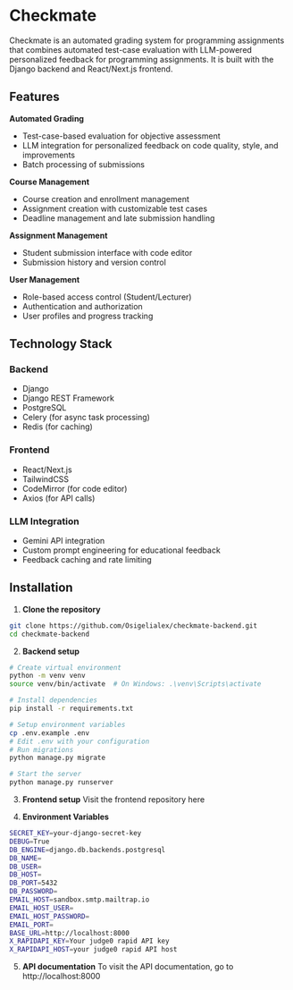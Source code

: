 # Checkmate

Checkmate is an automated grading system for programming assignments that combines automated test-case evaluation with LLM-powered personalized feedback for programming assignments. It is built with the Django backend and React/Next.js frontend.

## Features

**Automated Grading**
- Test-case-based evaluation for objective assessment
- LLM integration for personalized feedback on code quality, style, and improvements
- Batch processing of submissions
  
**Course Management**
- Course creation and enrollment management
- Assignment creation with customizable test cases
- Deadline management and late submission handling
  
**Assignment Management**
- Student submission interface with code editor
- Submission history and version control
  
**User Management**
- Role-based access control (Student/Lecturer)
- Authentication and authorization
- User profiles and progress tracking

## Technology Stack

### Backend
- Django
- Django REST Framework
- PostgreSQL
- Celery (for async task processing)
- Redis (for caching)

### Frontend
- React/Next.js
- TailwindCSS
- CodeMirror (for code editor)
- Axios (for API calls)

### LLM Integration
- Gemini API integration
- Custom prompt engineering for educational feedback
- Feedback caching and rate limiting

## Installation

1. **Clone the repository**
```bash
git clone https://github.com/Osigelialex/checkmate-backend.git
cd checkmate-backend
```

2. **Backend setup**
```bash
# Create virtual environment
python -m venv venv
source venv/bin/activate  # On Windows: .\venv\Scripts\activate

# Install dependencies
pip install -r requirements.txt

# Setup environment variables
cp .env.example .env
# Edit .env with your configuration
# Run migrations
python manage.py migrate

# Start the server
python manage.py runserver
```

3. **Frontend setup**
Visit the frontend repository here 

4. **Environment Variables**
```bash
SECRET_KEY=your-django-secret-key
DEBUG=True
DB_ENGINE=django.db.backends.postgresql
DB_NAME=
DB_USER=
DB_HOST=
DB_PORT=5432
DB_PASSWORD=
EMAIL_HOST=sandbox.smtp.mailtrap.io
EMAIL_HOST_USER=
EMAIL_HOST_PASSWORD=
EMAIL_PORT=
BASE_URL=http://localhost:8000
X_RAPIDAPI_KEY=Your judge0 rapid API key
X_RAPIDAPI_HOST=your judge0 rapid API host
```

5. **API documentation**
To visit the API documentation, go to http://localhost:8000
